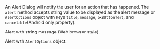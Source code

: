 An Alert Dialog will notify the user for an action that has happened.
The `alert` method accepts string value to be displayed as the alert message or `AlertOptions` object 
with keys `title`, `message`, `okBUttonText`, and `cancelable`(Android only property).

Alert with string message (Web browser style).
<snippet id='dialog-alert-web'/>

Alert with `AlertOptions` object.
<snippet id='dialog-alert'/>